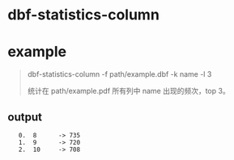 # dbf-statistics-column


# example 
> dbf-statistics-column -f path/example.dbf -k name -l 3
>
> 统计在 path/example.pdf 所有列中 name 出现的频次，top 3。
>


## output
``` shell
   0.  8      -> 735       
   1.  9      -> 720       
   2.  10     -> 708       
```


